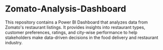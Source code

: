 # Zomato-Analysis-Dashboard
This repository contains a Power BI Dashboard that analyzes data from Zomato's restaurant listings. It provides insights into restaurant types, customer preferences, ratings, and city-wise performance to help stakeholders make data-driven decisions in the food delivery and restaurant industry.
